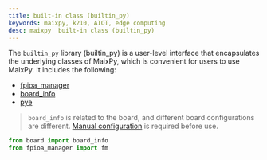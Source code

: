 ```yaml
---
title: built-in class (builtin_py)
keywords: maixpy, k210, AIOT, edge computing
desc: maixpy  built-in class (builtin_py)
---
```



The `builtin_py` library (builtin_py) is a user-level interface that encapsulates the underlying classes of MaixPy, which is convenient for users to use MaixPy. It includes the following:

* [fpioa_manager](fm.md)
* [board_info](board_info.md)
* [pye](pye.md)

> `board_info` is related to the board, and different board configurations are different. [Manual configuration](board_info.md) is required before use.

```python
from board import board_info
from fpioa_manager import fm
```

